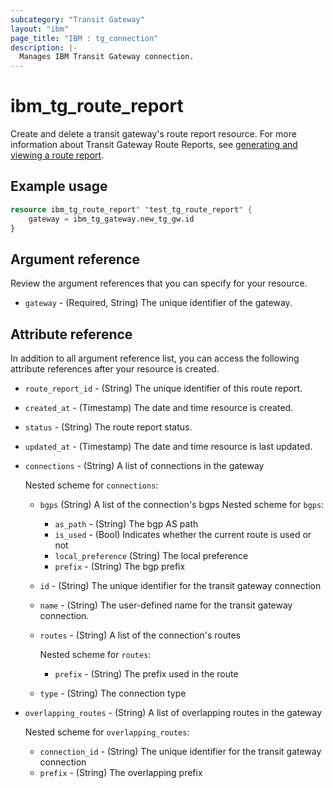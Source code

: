 ```yaml
---
subcategory: "Transit Gateway"
layout: "ibm"
page_title: "IBM : tg_connection"
description: |-
  Manages IBM Transit Gateway connection.
---
```


# ibm_tg_route_report
Create and delete a transit gateway's route report resource. For more information about Transit Gateway Route Reports, see [generating and viewing a route report](https://cloud.ibm.com/docs/transit-gateway?topic=transit-gateway-route-reports&interface=ui#generate-route-report-ui).

## Example usage

```terraform
resource ibm_tg_route_report" "test_tg_route_report" {
    gateway = ibm_tg_gateway.new_tg_gw.id
}
```

## Argument reference
Review the argument references that you can specify for your resource.

- `gateway` - (Required, String) The unique identifier of the gateway.

## Attribute reference
In addition to all argument reference list, you can access the following attribute references after your resource is created.

- `route_report_id` - (String) The unique identifier of this route report.
- `created_at` - (Timestamp) The date and time resource is created.
- `status` - (String) The route report status.
- `updated_at` - (Timestamp) The date and time resource is last updated.
- `connections` - (String) A list of connections in the gateway

    Nested scheme for `connections`:
    - `bgps` (String) A list of the connection's bgps
        Nested scheme for `bgps`:
        - `as_path` - (String) The bgp AS path
        - `is_used` - (Bool) Indicates whether the current route is used or not
        - `local_preference` (String) The local preference
        - `prefix` - (String) The bgp prefix
    - `id` - (String) The unique identifier for the transit gateway connection
    - `name` - (String) The user-defined name for the transit gateway connection.
    - `routes` - (String) A list of the connection's routes

        Nested scheme for `routes`:
        - `prefix` - (String) The prefix used in the route
    - `type` - (String) The connection type
- `overlapping_routes` - (String) A list of overlapping routes in the gateway

    Nested scheme for `overlapping_routes`:
    - `connection_id` - (String) The unique identifier for the transit gateway connection
    - `prefix` - (String) The overlapping prefix